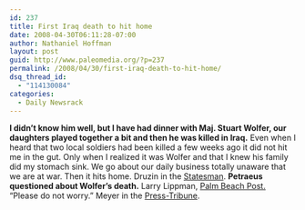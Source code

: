 ```yaml
---
id: 237
title: First Iraq death to hit home
date: 2008-04-30T06:11:28-07:00
author: Nathaniel Hoffman
layout: post
guid: http://www.paleomedia.org/?p=237
permalink: /2008/04/30/first-iraq-death-to-hit-home/
dsq_thread_id:
  - "114130084"
categories:
  - Daily Newsrack
---
```

**I didn&#8217;t know him well, but I have had dinner with Maj. Stuart Wolfer, our daughters played together a bit and then he was killed in Iraq.** Even when I heard that two local soldiers had been killed a few weeks ago it did not hit me in the gut. Only when I realized it was Wolfer and that I knew his family did my stomach sink. We go about our daily business totally unaware that we are at war. Then it hits home. Druzin in the [Statesman](http://www.idahostatesman.com/eyepiece/story/366109.html). **Petraeus questioned about Wolfer&#8217;s death.** Larry Lippman, [Palm Beach Post.](http://www.palmbeachpost.com/politics/content/state/epaper/2008/04/09/wexlerpetraeus09.html) &#8220;Please do not worry.&#8221; Meyer in the [Press-Tribune](http://www.idahopress.com/?id=8014).